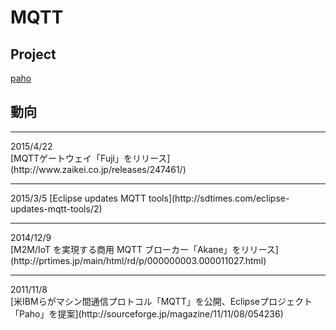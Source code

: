 # MQTT

## Project
[paho](http://eclipse.org/paho/)

## 動向
<hr>
2015/4/22<br>
[MQTTゲートウェイ「Fuji」をリリース](http://www.zaikei.co.jp/releases/247461/)
<hr>
2015/3/5<bt>
[Eclipse updates MQTT tools](http://sdtimes.com/eclipse-updates-mqtt-tools/2)
<hr>
2014/12/9<br>
[M2M/IoT を実現する商用 MQTT ブローカー「Akane」をリリース](http://prtimes.jp/main/html/rd/p/000000003.000011027.html)
<hr>
2011/11/8<br>
[米IBMらがマシン間通信プロトコル「MQTT」を公開、Eclipseプロジェクト「Paho」を提案](http://sourceforge.jp/magazine/11/11/08/054236)